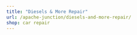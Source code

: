 ```yaml
---
title: "Diesels & More Repair"
url: /apache-junction/diesels-and-more-repair/
shop: car repair
---
```

